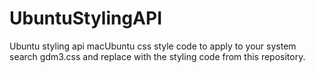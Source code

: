 # UbuntuStylingAPI
Ubuntu styling api
macUbuntu css style code 
to apply to your system search gdm3.css 
and replace with the styling code from this repository.
